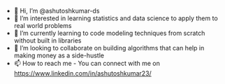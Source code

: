 - 👋 Hi, I’m @ashutoshkumar-ds
- 👀 I’m interested in learning statistics and data science to apply them to real world problems
- 🌱 I’m currently learning to code modeling techniques from scratch without built in libraries
- 💞️ I’m looking to collaborate on building algorithms that can help in making money as a side-hustle
- 📫 How to reach me - You can connect with me on https://www.linkedin.com/in/ashutoshkumar23/

<!---
ashutoshkumar-ds/ashutoshkumar-ds is a ✨ special ✨ repository because its `README.md` (this file) appears on your GitHub profile.
You can click the Preview link to take a look at your changes.
--->
